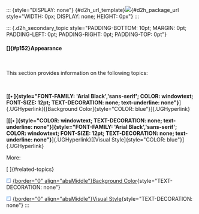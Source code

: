 ::: {style="DISPLAY: none"}
[](ms-xhelp:///?Id=d2h_url_template){#d2h_url_template}![](!package_url!){#d2h_package_url style="WIDTH: 0px; DISPLAY: none; HEIGHT: 0px"}
:::

::: {.d2h_secondary_topic style="PADDING-BOTTOM: 10pt; MARGIN: 0pt; PADDING-LEFT: 0pt; PADDING-RIGHT: 0pt; PADDING-TOP: 0pt"}
#### []{#p152}Appearance

 

This section provides information on the following topics:

 

[**[• ]{style="FONT-FAMILY: 'Arial Black','sans-serif'; COLOR: windowtext; FONT-SIZE: 12pt; TEXT-DECORATION: none; text-underline: none"}**]{.UGHyperlink}[[Background Color]{style="COLOR: blue"}]{.UGHyperlink}

[**[[• ]{style="COLOR: windowtext; TEXT-DECORATION: none; text-underline: none"}]{style="FONT-FAMILY: 'Arial Black','sans-serif'; COLOR: windowtext; FONT-SIZE: 12pt; TEXT-DECORATION: none; text-underline: none"}**]{.UGHyperlink}[[Visual Style]{style="COLOR: blue"}]{.UGHyperlink}

More:

[ ]{#related-topics}

[![](../button.gif){border="0" align="absMiddle"}Background Color](ms-xhelp:///?Id=513be049-5214-4e32-8091-9275d58ed305){style="TEXT-DECORATION: none"}

[![](../button.gif){border="0" align="absMiddle"}Visual Style](ms-xhelp:///?Id=997ec802-e01f-4e05-9660-a28229cb6561){style="TEXT-DECORATION: none"}
:::

